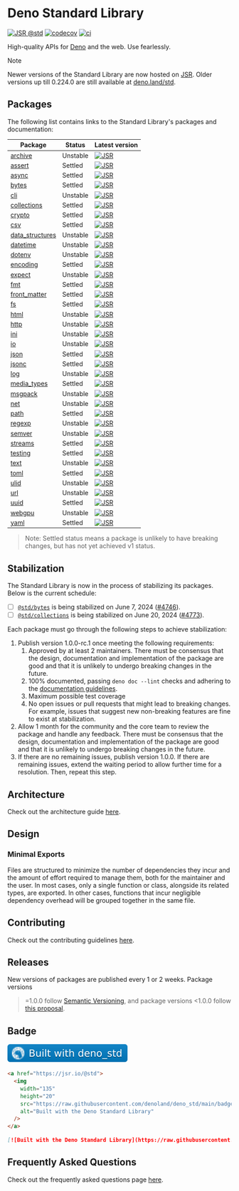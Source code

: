 # Deno Standard Library

[![JSR @std](https://jsr.io/badges/@std)](https://jsr.io/@std)
[![codecov](https://codecov.io/gh/denoland/deno_std/branch/main/graph/badge.svg?token=w6s3ODtULz)](https://codecov.io/gh/denoland/deno_std)
[![ci](https://github.com/denoland/deno_std/actions/workflows/ci.yml/badge.svg)](https://github.com/denoland/deno_std/actions/workflows/ci.yml)

High-quality APIs for [Deno](https://deno.com/) and the web. Use fearlessly.

<!--deno-fmt-ignore-start-->
> [!NOTE]
> Newer versions of the Standard Library are now hosted on
> [JSR](https://jsr.io/@std). Older versions up till 0.224.0 are still available
> at [deno.land/std](https://deno.land/std).
<!--deno-fmt-ignore-end-->

## Packages

The following list contains links to the Standard Library's packages and
documentation:

| Package                                                | Status   | Latest version                                                                            |
| ------------------------------------------------------ | -------- | ----------------------------------------------------------------------------------------- |
| [archive](https://jsr.io/@std/archive)                 | Unstable | [![JSR](https://jsr.io/badges/@std/archive)](https://jsr.io/@std/archive)                 |
| [assert](https://jsr.io/@std/assert)                   | Settled  | [![JSR](https://jsr.io/badges/@std/assert)](https://jsr.io/@std/assert)                   |
| [async](https://jsr.io/@std/async)                     | Settled  | [![JSR](https://jsr.io/badges/@std/async)](https://jsr.io/@std/async)                     |
| [bytes](https://jsr.io/@std/bytes)                     | Settled  | [![JSR](https://jsr.io/badges/@std/bytes)](https://jsr.io/@std/bytes)                     |
| [cli](https://jsr.io/@std/cli)                         | Unstable | [![JSR](https://jsr.io/badges/@std/cli)](https://jsr.io/@std/cli)                         |
| [collections](https://jsr.io/@std/collections)         | Settled  | [![JSR](https://jsr.io/badges/@std/collections)](https://jsr.io/@std/collections)         |
| [crypto](https://jsr.io/@std/crypto)                   | Settled  | [![JSR](https://jsr.io/badges/@std/crypto)](https://jsr.io/@std/crypto)                   |
| [csv](https://jsr.io/@std/csv)                         | Settled  | [![JSR](https://jsr.io/badges/@std/csv)](https://jsr.io/@std/csv)                         |
| [data_structures](https://jsr.io/@std/data_structures) | Unstable | [![JSR](https://jsr.io/badges/@std/data-structures)](https://jsr.io/@std/data-structures) |
| [datetime](https://jsr.io/@std/datetime)               | Unstable | [![JSR](https://jsr.io/badges/@std/datetime)](https://jsr.io/@std/datetime)               |
| [dotenv](https://jsr.io/@std/dotenv)                   | Unstable | [![JSR](https://jsr.io/badges/@std/dotenv)](https://jsr.io/@std/dotenv)                   |
| [encoding](https://jsr.io/@std/encoding)               | Settled  | [![JSR](https://jsr.io/badges/@std/encoding)](https://jsr.io/@std/encoding)               |
| [expect](https://jsr.io/@std/expect)                   | Unstable | [![JSR](https://jsr.io/badges/@std/expect)](https://jsr.io/@std/expect)                   |
| [fmt](https://jsr.io/@std/fmt)                         | Settled  | [![JSR](https://jsr.io/badges/@std/fmt)](https://jsr.io/@std/fmt)                         |
| [front_matter](https://jsr.io/@std/front-matter)       | Settled  | [![JSR](https://jsr.io/badges/@std/front-matter)](https://jsr.io/@std/front-matter)       |
| [fs](https://jsr.io/@std/fs)                           | Settled  | [![JSR](https://jsr.io/badges/@std/fs)](https://jsr.io/@std/fs)                           |
| [html](https://jsr.io/@std/html)                       | Unstable | [![JSR](https://jsr.io/badges/@std/html)](https://jsr.io/@std/html)                       |
| [http](https://jsr.io/@std/http)                       | Unstable | [![JSR](https://jsr.io/badges/@std/http)](https://jsr.io/@std/http)                       |
| [ini](https://jsr.io/@std/ini)                         | Unstable | [![JSR](https://jsr.io/badges/@std/ini)](https://jsr.io/@std/ini)                         |
| [io](https://jsr.io/@std/io)                           | Unstable | [![JSR](https://jsr.io/badges/@std/io)](https://jsr.io/@std/io)                           |
| [json](https://jsr.io/@std/json)                       | Settled  | [![JSR](https://jsr.io/badges/@std/json)](https://jsr.io/@std/json)                       |
| [jsonc](https://jsr.io/@std/jsonc)                     | Settled  | [![JSR](https://jsr.io/badges/@std/jsonc)](https://jsr.io/@std/jsonc)                     |
| [log](https://jsr.io/@std/log)                         | Unstable | [![JSR](https://jsr.io/badges/@std/log)](https://jsr.io/@std/log)                         |
| [media_types](https://jsr.io/@std/media-types)         | Settled  | [![JSR](https://jsr.io/badges/@std/media-types)](https://jsr.io/@std/media-types)         |
| [msgpack](https://jsr.io/@std/msgpack)                 | Unstable | [![JSR](https://jsr.io/badges/@std/msgpack)](https://jsr.io/@std/msgpack)                 |
| [net](https://jsr.io/@std/net)                         | Unstable | [![JSR](https://jsr.io/badges/@std/net)](https://jsr.io/@std/net)                         |
| [path](https://jsr.io/@std/path)                       | Settled  | [![JSR](https://jsr.io/badges/@std/path)](https://jsr.io/@std/path)                       |
| [regexp](https://jsr.io/@std/regexp)                   | Unstable | [![JSR](https://jsr.io/badges/@std/regexp)](https://jsr.io/@std/regexp)                   |
| [semver](https://jsr.io/@std/semver)                   | Unstable | [![JSR](https://jsr.io/badges/@std/semver)](https://jsr.io/@std/semver)                   |
| [streams](https://jsr.io/@std/streams)                 | Settled  | [![JSR](https://jsr.io/badges/@std/streams)](https://jsr.io/@std/streams)                 |
| [testing](https://jsr.io/@std/testing)                 | Settled  | [![JSR](https://jsr.io/badges/@std/testing)](https://jsr.io/@std/testing)                 |
| [text](https://jsr.io/@std/text)                       | Unstable | [![JSR](https://jsr.io/badges/@std/text)](https://jsr.io/@std/text)                       |
| [toml](https://jsr.io/@std/toml)                       | Settled  | [![JSR](https://jsr.io/badges/@std/toml)](https://jsr.io/@std/toml)                       |
| [ulid](https://jsr.io/@std/ulid)                       | Unstable | [![JSR](https://jsr.io/badges/@std/ulid)](https://jsr.io/@std/ulid)                       |
| [url](https://jsr.io/@std/url)                         | Unstable | [![JSR](https://jsr.io/badges/@std/url)](https://jsr.io/@std/url)                         |
| [uuid](https://jsr.io/@std/uuid)                       | Settled  | [![JSR](https://jsr.io/badges/@std/uuid)](https://jsr.io/@std/uuid)                       |
| [webgpu](https://jsr.io/@std/webgpu)                   | Unstable | [![JSR](https://jsr.io/badges/@std/webgpu)](https://jsr.io/@std/webgpu)                   |
| [yaml](https://jsr.io/@std/yaml)                       | Settled  | [![JSR](https://jsr.io/badges/@std/yaml)](https://jsr.io/@std/yaml)                       |

> Note: Settled status means a package is unlikely to have breaking changes, but
> has not yet achieved v1 status.

## Stabilization

The Standard Library is now in the process of stabilizing its packages. Below is
the current schedule:

- [ ] [`@std/bytes`](https://jsr.io/@std/bytes) is being stabilized on June 7,
      2024 ([#4746](https://github.com/denoland/deno_std/pull/4746)).
- [ ] [`@std/collections`](https://jsr.io/@std/collections) is being stabilized
      on June 20, 2024
      ([#4773](https://github.com/denoland/deno_std/pull/4773)).

Each package must go through the following steps to achieve stabilization:

1. Publish version 1.0.0-rc.1 once meeting the following requirements:
   1. Approved by at least 2 maintainers. There must be consensus that the
      design, documentation and implementation of the package are good and that
      it is unlikely to undergo breaking changes in the future.
   1. 100% documented, passing `deno doc --lint` checks and adhering to the
      [documentation guidelines](https://github.com/denoland/deno_std/blob/main/.github/CONTRIBUTING.md#documentation).
   1. Maximum possible test coverage
   1. No open issues or pull requests that might lead to breaking changes. For
      example, issues that suggest new non-breaking features are fine to exist
      at stabilization.
1. Allow 1 month for the community and the core team to review the package and
   handle any feedback. There must be consensus that the design, documentation
   and implementation of the package are good and that it is unlikely to undergo
   breaking changes in the future.
1. If there are no remaining issues, publish version 1.0.0. If there are
   remaining issues, extend the waiting period to allow further time for a
   resolution. Then, repeat this step.

## Architecture

Check out the architecture guide [here](./.github/ARCHITECTURE.md).

## Design

### Minimal Exports

Files are structured to minimize the number of dependencies they incur and the
amount of effort required to manage them, both for the maintainer and the user.
In most cases, only a single function or class, alongside its related types, are
exported. In other cases, functions that incur negligible dependency overhead
will be grouped together in the same file.

## Contributing

Check out the contributing guidelines [here](.github/CONTRIBUTING.md).

## Releases

New versions of packages are published every 1 or 2 weeks. Package versions
>=1.0.0 follow [Semantic Versioning](https://semver.org/), and package versions
<1.0.0 follow [this proposal](https://github.com/semver/semver/pull/923).

## Badge

[![Built with the Deno Standard Library](./badge.svg)](https://jsr.io/@std)

```html
<a href="https://jsr.io/@std">
  <img
    width="135"
    height="20"
    src="https://raw.githubusercontent.com/denoland/deno_std/main/badge.svg"
    alt="Built with the Deno Standard Library"
  />
</a>
```

```md
[![Built with the Deno Standard Library](https://raw.githubusercontent.com/denoland/deno_std/main/badge.svg)](https://jsr.io/@std)
```

## Frequently Asked Questions

Check out the frequently asked questions page [here](./.github/FAQ.md).
